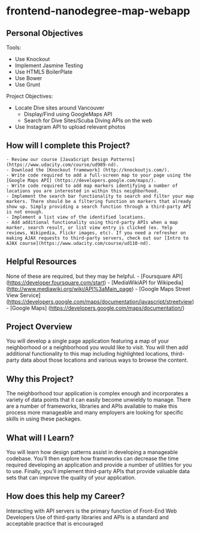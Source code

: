 # frontend-nanodegree-map-webapp

## Personal Objectives

Tools:
- Use Knockout
- Implement Jasmine Testing
- Use HTML5 BoilerPlate
- Use Bower
- Use Grunt

Project Objectives:
- Locate Dive sites around Vancouver
	- Display/Find using GoogleMaps API
	- Search for Dive Sites/Scuba Diving APIs on the web
- Use Instagram API to upload relevant photos 

## How will I complete this Project?

	- Review our course [JavaScript Design Patterns] (https://www.udacity.com/course/ud989-nd).
	- Download the [Knockout framework] (http://knockoutjs.com/).
	- Write code required to add a full-screen map to your page using the [Google Maps API] (https://developers.google.com/maps/).
	- Write code required to add map markers identifying a number of locations you are interested in within this neighborhood.
	- Implement the search bar functionality to search and filter your map markers. There should be a filtering function on markers that already show up. Simply providing a search function through a third-party API is not enough.
	- Implement a list view of the identified locations.
	- Add additional functionality using third-party APIs when a map marker, search result, or list view entry is clicked (ex. Yelp reviews, Wikipedia, Flickr images, etc). If you need a refresher on making AJAX requests to third-party servers, check out our [Intro to AJAX course](https://www.udacity.com/course/ud110-nd).

## Helpful Resources

None of these are required, but they may be helpful.
	- [Foursquare API] (https://developer.foursquare.com/start)
	- [MediaWikiAPI for Wikipedia] (http://www.mediawiki.org/wiki/API%3aMain_page)
	- [Google Maps Street View Service] (https://developers.google.com/maps/documentation/javascript/streetview)
	- [Google Maps] (https://developers.google.com/maps/documentation/)

## Project Overview

You will develop a single page application featuring a map of your neighborhood or a neighborhood you would like to visit. You will then add additional functionality to this map including highlighted locations, third-party data about those locations and various ways to browse the content.

## Why this Project?

The neighborhood tour application is complex enough and incorporates a variety of data points that it can easily become unwieldy to manage. There are a number of frameworks, libraries and APIs available to make this process more manageable and many employers are looking for specific skills in using these packages.

## What will I Learn?

You will learn how design patterns assist in developing a manageable codebase. You’ll then explore how frameworks can decrease the time required developing an application and provide a number of utilities for you to use. Finally, you’ll implement third-party APIs that provide valuable data sets that can improve the quality of your application.

## How does this help my Career?

Interacting with API servers is the primary function of Front-End Web Developers
Use of third-party libraries and APIs is a standard and acceptable practice that is encouraged